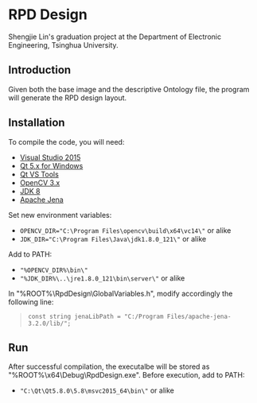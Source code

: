 # RPD Design
Shengjie Lin's graduation project at the Department of Electronic Engineering, Tsinghua University.

## Introduction
Given both the base image and the descriptive Ontology file, the program will generate the RPD design layout.

## Installation
To compile the code, you will need:
* [Visual Studio 2015](https://www.visualstudio.com/)
* [Qt 5.x for Windows](https://www.qt.io/)
* [Qt VS Tools](http://doc.qt.io/qtvstools/index.html)
* [OpenCV 3.x](http://opencv.org/)
* [JDK 8](http://www.oracle.com/technetwork/java/javase/downloads/index.html)
* [Apache Jena](https://jena.apache.org/)

Set new environment variables:
* `OPENCV_DIR="C:\Program Files\opencv\build\x64\vc14\"` or alike
* `JDK_DIR="C:\Program Files\Java\jdk1.8.0_121\"` or alike

Add to PATH:
* `"%OPENCV_DIR%\bin\"`
* `"%JDK_DIR%\..\jre1.8.0_121\bin\server\"` or alike

In "%ROOT%\RpdDesign\GlobalVariables.h", modify accordingly the following line:
> `const string jenaLibPath = "C:/Program Files/apache-jena-3.2.0/lib/";`

## Run
After successful compilation, the executalbe will be stored as "%ROOT%\x64\Debug\RpdDesign.exe". Before execution, add to PATH:
* `"C:\Qt\Qt5.8.0\5.8\msvc2015_64\bin\"` or alike
